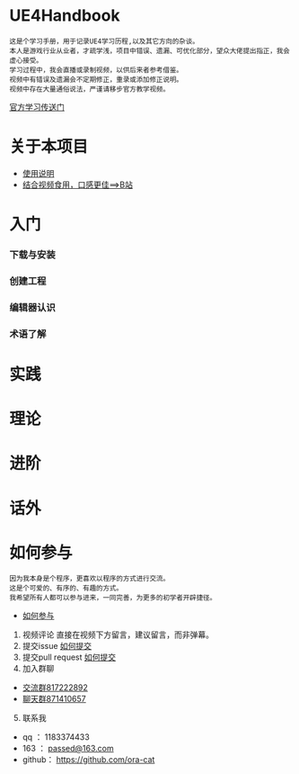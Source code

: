 # UE4Handbook
    这是个学习手册，用于记录UE4学习历程,以及其它方向的杂谈。
    本人是游戏行业从业者，才疏学浅，项目中错误、遗漏、可优化部分，望众大佬提出指正，我会虚心接受。
    学习过程中，我会直播或录制视频，以供后来者参考借鉴。
    视频中有错误及遗漏会不定期修正，重录或添加修正说明。
    视频中存在大量通俗说法，严谨请移步官方教学视频。
[官方学习传送门](https://www.unrealengine.com/zh-CN/onlinelearning-courses)
# 关于本项目
+ [使用说明](https://github.com/ora-cat/UE4Handbook/blob/master/Directory/AboutStart.md)
+ [结合视频食用，口感更佳==>B站](http://www.bilibili.com)

# 入门
### 下载与安装
### 创建工程
### 编辑器认识
### 术语了解

# 实践

# 理论

# 进阶

# 话外

# 如何参与
    因为我本身是个程序，更喜欢以程序的方式进行交流。
    这是个可爱的、有序的、有趣的方式。
    我希望所有人都可以参与进来，一同完善，为更多的初学者开辟捷径。
+ [如何参与](https://github.com/ora-cat/UE4Handbook/blob/master/Directory/JoinUs.md)
1. 视频评论     直接在视频下方留言，建议留言，而非弹幕。
2. 提交issue    [如何提交]()
3. 提交pull request     [如何提交]()
4. 加入群聊
- [交流群817222892](https://jq.qq.com/?_wv=1027&k=5btpDFc)
- [聊天群871410657](https://jq.qq.com/?_wv=1027&k=5mNJjf9)
5. 联系我
- qq    ：  1183374433
- 163   ：  passed@163.com
- github：  https://github.com/ora-cat

